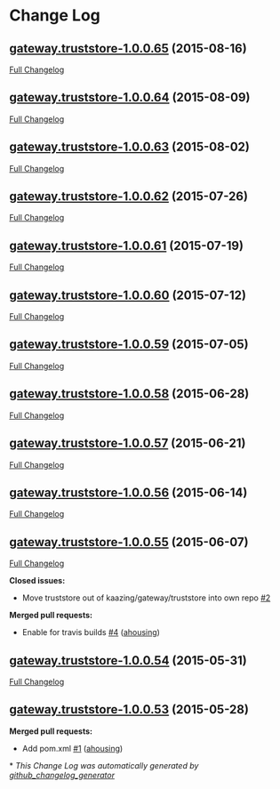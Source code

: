 # Change Log

## [gateway.truststore-1.0.0.65](https://github.com/kaazing/gateway.truststore/tree/gateway.truststore-1.0.0.65) (2015-08-16)

[Full Changelog](https://github.com/kaazing/gateway.truststore/compare/gateway.truststore-1.0.0.64...gateway.truststore-1.0.0.65)

## [gateway.truststore-1.0.0.64](https://github.com/kaazing/gateway.truststore/tree/gateway.truststore-1.0.0.64) (2015-08-09)

[Full Changelog](https://github.com/kaazing/gateway.truststore/compare/gateway.truststore-1.0.0.63...gateway.truststore-1.0.0.64)

## [gateway.truststore-1.0.0.63](https://github.com/kaazing/gateway.truststore/tree/gateway.truststore-1.0.0.63) (2015-08-02)

[Full Changelog](https://github.com/kaazing/gateway.truststore/compare/gateway.truststore-1.0.0.62...gateway.truststore-1.0.0.63)

## [gateway.truststore-1.0.0.62](https://github.com/kaazing/gateway.truststore/tree/gateway.truststore-1.0.0.62) (2015-07-26)

[Full Changelog](https://github.com/kaazing/gateway.truststore/compare/gateway.truststore-1.0.0.61...gateway.truststore-1.0.0.62)

## [gateway.truststore-1.0.0.61](https://github.com/kaazing/gateway.truststore/tree/gateway.truststore-1.0.0.61) (2015-07-19)

[Full Changelog](https://github.com/kaazing/gateway.truststore/compare/gateway.truststore-1.0.0.60...gateway.truststore-1.0.0.61)

## [gateway.truststore-1.0.0.60](https://github.com/kaazing/gateway.truststore/tree/gateway.truststore-1.0.0.60) (2015-07-12)

[Full Changelog](https://github.com/kaazing/gateway.truststore/compare/gateway.truststore-1.0.0.59...gateway.truststore-1.0.0.60)

## [gateway.truststore-1.0.0.59](https://github.com/kaazing/gateway.truststore/tree/gateway.truststore-1.0.0.59) (2015-07-05)

[Full Changelog](https://github.com/kaazing/gateway.truststore/compare/gateway.truststore-1.0.0.58...gateway.truststore-1.0.0.59)

## [gateway.truststore-1.0.0.58](https://github.com/kaazing/gateway.truststore/tree/gateway.truststore-1.0.0.58) (2015-06-28)

[Full Changelog](https://github.com/kaazing/gateway.truststore/compare/gateway.truststore-1.0.0.57...gateway.truststore-1.0.0.58)

## [gateway.truststore-1.0.0.57](https://github.com/kaazing/gateway.truststore/tree/gateway.truststore-1.0.0.57) (2015-06-21)

[Full Changelog](https://github.com/kaazing/gateway.truststore/compare/gateway.truststore-1.0.0.56...gateway.truststore-1.0.0.57)

## [gateway.truststore-1.0.0.56](https://github.com/kaazing/gateway.truststore/tree/gateway.truststore-1.0.0.56) (2015-06-14)

[Full Changelog](https://github.com/kaazing/gateway.truststore/compare/gateway.truststore-1.0.0.55...gateway.truststore-1.0.0.56)

## [gateway.truststore-1.0.0.55](https://github.com/kaazing/gateway.truststore/tree/gateway.truststore-1.0.0.55) (2015-06-07)

[Full Changelog](https://github.com/kaazing/gateway.truststore/compare/gateway.truststore-1.0.0.54...gateway.truststore-1.0.0.55)

**Closed issues:**

- Move truststore out of kaazing/gateway/truststore into own repo [\#2](https://github.com/kaazing/gateway.truststore/issues/2)

**Merged pull requests:**

- Enable for travis builds [\#4](https://github.com/kaazing/gateway.truststore/pull/4) ([ahousing](https://github.com/ahousing))

## [gateway.truststore-1.0.0.54](https://github.com/kaazing/gateway.truststore/tree/gateway.truststore-1.0.0.54) (2015-05-31)

[Full Changelog](https://github.com/kaazing/gateway.truststore/compare/gateway.truststore-1.0.0.53...gateway.truststore-1.0.0.54)

## [gateway.truststore-1.0.0.53](https://github.com/kaazing/gateway.truststore/tree/gateway.truststore-1.0.0.53) (2015-05-28)

**Merged pull requests:**

- Add pom.xml [\#1](https://github.com/kaazing/gateway.truststore/pull/1) ([ahousing](https://github.com/ahousing))



\* *This Change Log was automatically generated by [github_changelog_generator](https://github.com/skywinder/Github-Changelog-Generator)*